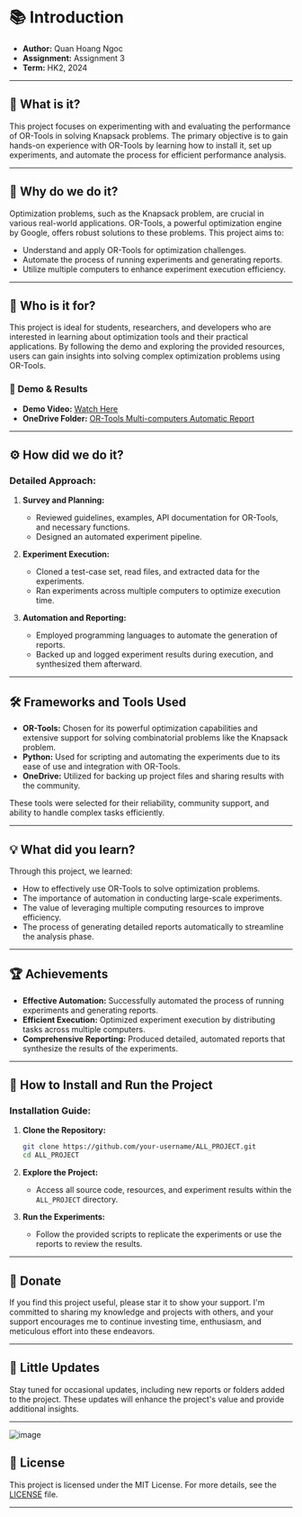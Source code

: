 # 📚 Introduction

- **Author:** Quan Hoang Ngoc  
- **Assignment:** Assignment 3
- **Term:** HK2, 2024

---

## 🌟 What is it?

This project focuses on experimenting with and evaluating the performance of OR-Tools in solving Knapsack problems. The primary objective is to gain hands-on experience with OR-Tools by learning how to install it, set up experiments, and automate the process for efficient performance analysis.

---

## 📝 Why do we do it?

Optimization problems, such as the Knapsack problem, are crucial in various real-world applications. OR-Tools, a powerful optimization engine by Google, offers robust solutions to these problems. This project aims to:
- Understand and apply OR-Tools for optimization challenges.
- Automate the process of running experiments and generating reports.
- Utilize multiple computers to enhance experiment execution efficiency.

---

## 🎯 Who is it for?

This project is ideal for students, researchers, and developers who are interested in learning about optimization tools and their practical applications. By following the demo and exploring the provided resources, users can gain insights into solving complex optimization problems using OR-Tools.

### 🎥 Demo & Results

- **Demo Video:** [Watch Here](https://uithcm-my.sharepoint.com/:f:/g/personal/22521178_ms_uit_edu_vn/EsZIOq2rZ9VMsY8xvEaAuyQBaI79V5Znk-6JcrjjWioqfg?e=OCb0cW)
- **OneDrive Folder:** [OR-Tools Multi-computers Automatic Report](https://uithcm-my.sharepoint.com/:f:/g/personal/22521178_ms_uit_edu_vn/EsZIOq2rZ9VMsY8xvEaAuyQBaI79V5Znk-6JcrjjWioqfg?e=OCb0cW)

---

## ⚙️ How did we do it?

### Detailed Approach:

1. **Survey and Planning:**
   - Reviewed guidelines, examples, API documentation for OR-Tools, and necessary functions.
   - Designed an automated experiment pipeline.

2. **Experiment Execution:**
   - Cloned a test-case set, read files, and extracted data for the experiments.
   - Ran experiments across multiple computers to optimize execution time.

3. **Automation and Reporting:**
   - Employed programming languages to automate the generation of reports.
   - Backed up and logged experiment results during execution, and synthesized them afterward.

---

## 🛠️ Frameworks and Tools Used

- **OR-Tools:** Chosen for its powerful optimization capabilities and extensive support for solving combinatorial problems like the Knapsack problem.
- **Python:** Used for scripting and automating the experiments due to its ease of use and integration with OR-Tools.
- **OneDrive:** Utilized for backing up project files and sharing results with the community.

These tools were selected for their reliability, community support, and ability to handle complex tasks efficiently.

---

## 💡 What did you learn?

Through this project, we learned:
- How to effectively use OR-Tools to solve optimization problems.
- The importance of automation in conducting large-scale experiments.
- The value of leveraging multiple computing resources to improve efficiency.
- The process of generating detailed reports automatically to streamline the analysis phase.

---

## 🏆 Achievements

- **Effective Automation:** Successfully automated the process of running experiments and generating reports.
- **Efficient Execution:** Optimized experiment execution by distributing tasks across multiple computers.
- **Comprehensive Reporting:** Produced detailed, automated reports that synthesize the results of the experiments.

---

## 📂 How to Install and Run the Project

### Installation Guide:

1. **Clone the Repository:**
   ```bash
   git clone https://github.com/your-username/ALL_PROJECT.git
   cd ALL_PROJECT
   ```

2. **Explore the Project:**
   - Access all source code, resources, and experiment results within the `ALL_PROJECT` directory.

3. **Run the Experiments:**
   - Follow the provided scripts to replicate the experiments or use the reports to review the results.

---

## 💖 Donate

If you find this project useful, please star it to show your support. I'm committed to sharing my knowledge and projects with others, and your support encourages me to continue investing time, enthusiasm, and meticulous effort into these endeavors.

---

## 🔄 Little Updates

Stay tuned for occasional updates, including new reports or folders added to the project. These updates will enhance the project's value and provide additional insights.

---
![image](https://github.com/user-attachments/assets/a3856e6e-eb31-4f26-9e75-00d601f8a735)

## 📜 License

This project is licensed under the MIT License. For more details, see the [LICENSE](LICENSE) file.

---
